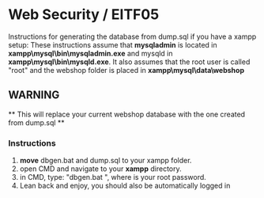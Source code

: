 # Web Security / EITF05 

Instructions for generating the database from dump.sql if you have a xampp setup:
These instructions assume that **mysqladmin** is located in **xampp\mysql\bin\mysqladmin.exe** 
and mysqld in **xampp\mysql\bin\mysqld.exe**.
It also assumes that the root user is called "root" and the webshop folder is placed in 
**xampp\mysql\data\webshop**


## WARNING ##
** This will replace your current webshop database with the one created from dump.sql **

### Instructions ###
1. **move** dbgen.bat and dump.sql to your xampp folder.
2. open CMD and navigate to your **xampp** directory.
3. in CMD, type:  "dbgen.bat <password>", where <password> is your root password.
4. Lean back and enjoy, you should also be automatically logged in